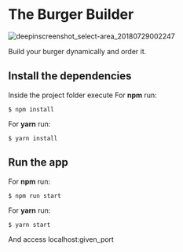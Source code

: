 # The Burger Builder

![deepinscreenshot_select-area_20180729002247](https://user-images.githubusercontent.com/29265857/43362634-9a4fa826-92c5-11e8-961b-05e20ba8c883.png)

Build your burger dynamically and order it.

## Install the dependencies
Inside the project folder execute
For **npm** run:
```
$ npm install
```
For **yarn** run:
```
$ yarn install
```

## Run the app
For **npm** run:
```
$ npm run start
```
For **yarn** run:
```
$ yarn start
```
And access localhost:given_port